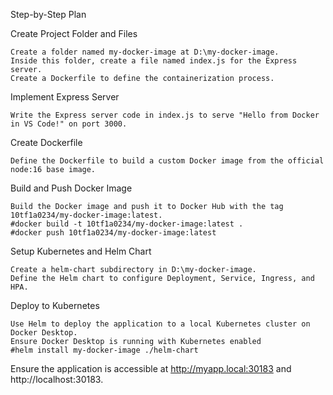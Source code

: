 Step-by-Step Plan

Create Project Folder and Files

	Create a folder named my-docker-image at D:\my-docker-image.
	Inside this folder, create a file named index.js for the Express server.
	Create a Dockerfile to define the containerization process.

Implement Express Server

	Write the Express server code in index.js to serve "Hello from Docker in VS Code!" on port 3000.

Create Dockerfile

	Define the Dockerfile to build a custom Docker image from the official node:16 base image.

Build and Push Docker Image

	Build the Docker image and push it to Docker Hub with the tag 10tf1a0234/my-docker-image:latest.
	#docker build -t 10tf1a0234/my-docker-image:latest .
	#docker push 10tf1a0234/my-docker-image:latest

Setup Kubernetes and Helm Chart

	Create a helm-chart subdirectory in D:\my-docker-image.
	Define the Helm chart to configure Deployment, Service, Ingress, and HPA.

Deploy to Kubernetes

	Use Helm to deploy the application to a local Kubernetes cluster on Docker Desktop.
	Ensure Docker Desktop is running with Kubernetes enabled
	#helm install my-docker-image ./helm-chart

Ensure the application is accessible at http://myapp.local:30183 and http://localhost:30183.

